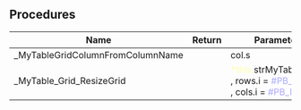 ## Procedures

|Name|Return|Parameter|Comment|
| --- | --- | --- | --- |
|\_MyTableGridColumnFromColumnName||col.s||
|\_MyTable\_Grid\_ResizeGrid||<span style="color:#FFFFAA">*this.</span>strMyTableTable , rows.i = <span style="color:#AAAAFF">\#PB\_Ignore</span> , cols.i = <span style="color:#AAAAFF">\#PB\_Ignore</span>||


